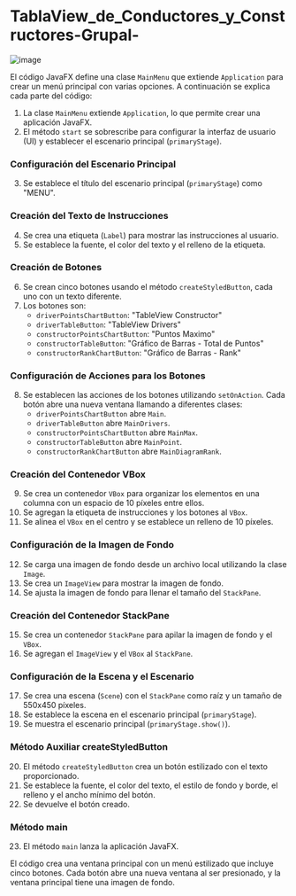 # TablaView_de_Conductores_y_Constructores-Grupal-

![image](https://github.com/user-attachments/assets/07c0aced-81c8-41fa-b463-f1ab17d21ec5)

El código JavaFX define una clase `MainMenu` que extiende `Application` para crear un menú principal con varias opciones. A continuación se explica cada parte del código:

1. La clase `MainMenu` extiende `Application`, lo que permite crear una aplicación JavaFX.
2. El método `start` se sobrescribe para configurar la interfaz de usuario (UI) y establecer el escenario principal (`primaryStage`).

### Configuración del Escenario Principal

3. Se establece el título del escenario principal (`primaryStage`) como "MENU".

### Creación del Texto de Instrucciones

4. Se crea una etiqueta (`Label`) para mostrar las instrucciones al usuario.
5. Se establece la fuente, el color del texto y el relleno de la etiqueta.

### Creación de Botones

6. Se crean cinco botones usando el método `createStyledButton`, cada uno con un texto diferente.
7. Los botones son:
   - `driverPointsChartButton`: "TableView Constructor"
   - `driverTableButton`: "TableView Drivers"
   - `constructorPointsChartButton`: "Puntos Maximo"
   - `constructorTableButton`: "Gráfico de Barras - Total de Puntos"
   - `constructorRankChartButton`: "Gráfico de Barras - Rank"

### Configuración de Acciones para los Botones

8. Se establecen las acciones de los botones utilizando `setOnAction`. Cada botón abre una nueva ventana llamando a diferentes clases:
   - `driverPointsChartButton` abre `Main`.
   - `driverTableButton` abre `MainDrivers`.
   - `constructorPointsChartButton` abre `MainMax`.
   - `constructorTableButton` abre `MainPoint`.
   - `constructorRankChartButton` abre `MainDiagramRank`.

### Creación del Contenedor VBox

9. Se crea un contenedor `VBox` para organizar los elementos en una columna con un espacio de 10 píxeles entre ellos.
10. Se agregan la etiqueta de instrucciones y los botones al `VBox`.
11. Se alinea el `VBox` en el centro y se establece un relleno de 10 píxeles.

### Configuración de la Imagen de Fondo

12. Se carga una imagen de fondo desde un archivo local utilizando la clase `Image`.
13. Se crea un `ImageView` para mostrar la imagen de fondo.
14. Se ajusta la imagen de fondo para llenar el tamaño del `StackPane`.

### Creación del Contenedor StackPane

15. Se crea un contenedor `StackPane` para apilar la imagen de fondo y el `VBox`.
16. Se agregan el `ImageView` y el `VBox` al `StackPane`.

### Configuración de la Escena y el Escenario

17. Se crea una escena (`Scene`) con el `StackPane` como raíz y un tamaño de 550x450 píxeles.
18. Se establece la escena en el escenario principal (`primaryStage`).
19. Se muestra el escenario principal (`primaryStage.show()`).

### Método Auxiliar createStyledButton

20. El método `createStyledButton` crea un botón estilizado con el texto proporcionado.
21. Se establece la fuente, el color del texto, el estilo de fondo y borde, el relleno y el ancho mínimo del botón.
22. Se devuelve el botón creado.

### Método main

23. El método `main` lanza la aplicación JavaFX.

El código crea una ventana principal con un menú estilizado que incluye cinco botones. Cada botón abre una nueva ventana al ser presionado, y la ventana principal tiene una imagen de fondo.
